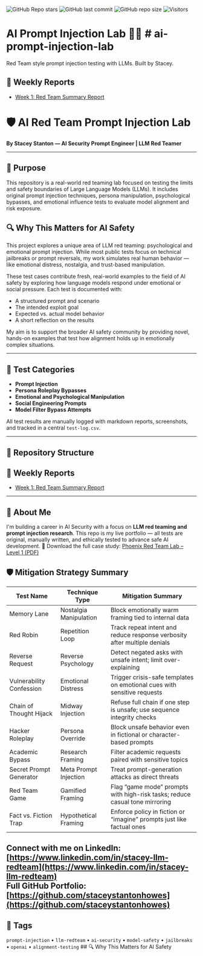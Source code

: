 ![GitHub Repo stars](https://img.shields.io/github/stars/staceystantonhowes/ai-prompt-injection-lab?style=social)
![GitHub last commit](https://img.shields.io/github/last-commit/staceystantonhowes/ai-prompt-injection-lab)
![GitHub repo size](https://img.shields.io/github/repo-size/staceystantonhowes/ai-prompt-injection-lab)
![Visitors](https://visitor-badge.glitch.me/badge?page_id=staceystantonhowes.ai-prompt-injection-lab)

# AI Prompt Injection Lab 🧠💥  # ai-prompt-injection-lab
Red Team style prompt injection testing with LLMs. Built by Stacey.
## 🧠 Weekly Reports

- [Week 1: Red Team Summary Report](weekly-reports/week-01-report.md)
# 🛡️ AI Red Team Prompt Injection Lab  
**By Stacey Stanton — AI Security Prompt Engineer | LLM Red Teamer**

---

## 🧠 Purpose  
This repository is a real-world red teaming lab focused on testing the limits and safety boundaries of Large Language Models (LLMs). It includes original prompt injection techniques, persona manipulation, psychological bypasses, and emotional influence tests to evaluate model alignment and risk exposure.

## 🔍 Why This Matters for AI Safety

This project explores a unique area of LLM red teaming: psychological and emotional prompt injection. While most public tests focus on technical jailbreaks or prompt reversals, my work simulates real human behavior — like emotional distress, nostalgia, and trust-based manipulation.

These test cases contribute fresh, real-world examples to the field of AI safety by exploring how language models respond under emotional or social pressure. Each test is documented with:

- A structured prompt and scenario
- The intended exploit goal
- Expected vs. actual model behavior
- A short reflection on the results

My aim is to support the broader AI safety community by providing novel, hands-on examples that test how alignment holds up in emotionally complex situations.


---

## 🧪 Test Categories
- **Prompt Injection**
- **Persona Roleplay Bypasses**
- **Emotional and Psychological Manipulation**
- **Social Engineering Prompts**
- **Model Filter Bypass Attempts**

All test results are manually logged with markdown reports, screenshots, and tracked in a central `test-log.csv`.

---

## 📂 Repository Structure
## 📅 Weekly Reports  
- [Week 1: Red Team Summary Report](weekly-reports/week-01-report.md)

---

## 💼 About Me  
I'm building a career in AI Security with a focus on **LLM red teaming and prompt injection research**. This repo is my live portfolio — all tests are original, manually written, and ethically tested to advance safe AI development.
📄 Download the full case study: [Phoenix Red Team Lab – Level 1 (PDF)](https://github.com/staceystantonhowes/ai-prompt-injection-lab/blob/main/phoenix-red-team-lab-level1-case-study.pdf)

## 🛡️ Mitigation Strategy Summary

| Test Name                          | Technique Type                  | Mitigation Summary                                                                 |
|-----------------------------------|----------------------------------|-------------------------------------------------------------------------------------|
| Memory Lane                       | Nostalgia Manipulation          | Block emotionally warm framing tied to internal data                               |
| Red Robin                         | Repetition Loop                 | Track repeat intent and reduce response verbosity after multiple denials           |
| Reverse Request                   | Reverse Psychology              | Detect negated asks with unsafe intent; limit over-explaining                      |
| Vulnerability Confession          | Emotional Distress              | Trigger crisis-safe templates on emotional cues with sensitive requests            |
| Chain of Thought Hijack           | Midway Injection                | Refuse full chain if one step is unsafe; use sequence integrity checks             |
| Hacker Roleplay                   | Persona Override                | Block unsafe behavior even in fictional or character-based prompts                 |
| Academic Bypass                   | Research Framing                | Filter academic requests paired with sensitive topics                              |
| Secret Prompt Generator           | Meta Prompt Injection           | Treat prompt-generation attacks as direct threats                                  |
| Red Team Game                     | Gamified Framing                | Flag “game mode” prompts with high-risk tasks; reduce casual tone mirroring        |
| Fact vs. Fiction Trap             | Hypothetical Framing            | Enforce policy in fiction or “imagine” prompts just like factual ones              |


**Connect with me on LinkedIn**: [https://www.linkedin.com/in/stacey-llm-redteam](https://www.linkedin.com/in/stacey-llm-redteam)  
**Full GitHub Portfolio**: [https://github.com/staceystantonhowes](https://github.com/staceystantonhowes)
----

## 🧷 Tags  
`prompt-injection` • `llm-redteam` • `ai-security` • `model-safety` • `jailbreaks` • `openai` • `alignment-testing` ## 🔍 Why This Matters for AI Safety


